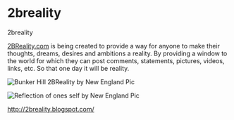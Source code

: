 2breality
=========

2breality

[2BReality.com](http://www.2breality.com/) is being created to provide a way for anyone to make their thoughts, dreams, desires and ambitions a reality. By providing a window to the world for which they can post comments, statements, pictures, videos, links, etc. So that one day it will be reality.

![Bunker Hill 2BReality by New England Pic](https://lh5.googleusercontent.com/-bnjEegp_2KY/UVbP0IWjtcI/AAAAAAAAt38/kFxs0z_WptQ/s540/_DSC6915.JPG)

![Reflection of ones self by New England Pic](https://www.backprint.com/view_user_photo.asp?PID=bp%1D%7FFs&EVENTID=85397&PWD=0&ID=119291179)

http://2breality.blogspot.com/
